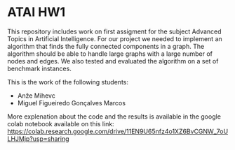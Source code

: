 # ATAI HW1

This repository includes work on first assigment for the subject Advanced Topics in Artificial Intelligence. For our project we needed to implement an algorithm that finds the fully connected components in a graph. The algorithm should be able to handle large graphs with a large number of nodes and edges. We also tested and evaluated the algorithm on a set of benchmark instances.

This is the work of the following students:
- Anže Mihevc 
- Miguel Figueiredo Gonçalves Marcos

More explenation about the code and the results is available in the google colab notebook available on this link: https://colab.research.google.com/drive/11EN9U65nfz4o1XZ6BvCGNW_7oULHJMjp?usp=sharing


